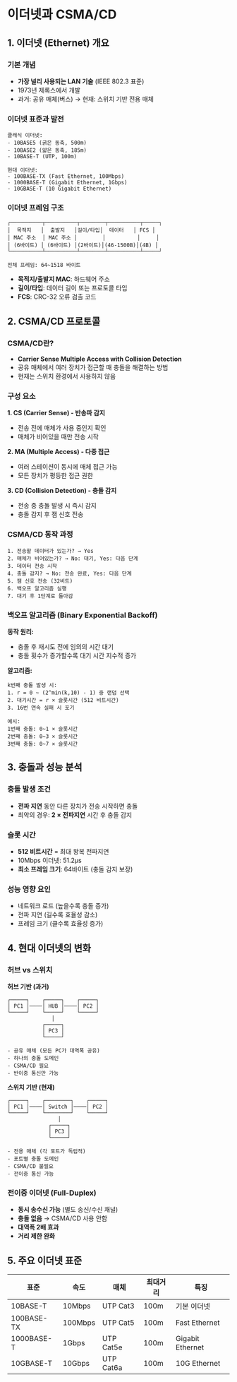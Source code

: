 # 이더넷과 CSMA/CD

## 1. 이더넷 (Ethernet) 개요

### 기본 개념

- **가장 널리 사용되는 LAN 기술** (IEEE 802.3 표준)
- 1973년 제록스에서 개발
- 과거: 공유 매체(버스) → 현재: 스위치 기반 전용 매체

### 이더넷 표준과 발전

```
클래식 이더넷:
- 10BASE5 (굵은 동축, 500m)
- 10BASE2 (얇은 동축, 185m)
- 10BASE-T (UTP, 100m)

현대 이더넷:
- 100BASE-TX (Fast Ethernet, 100Mbps)
- 1000BASE-T (Gigabit Ethernet, 1Gbps)
- 10GBASE-T (10 Gigabit Ethernet)
```

### 이더넷 프레임 구조

```
┌──────────┬──────────┬────────┬──────────┬─────┐
│  목적지   │  출발지   │길이/타입│  데이터   │ FCS │
│ MAC 주소  │ MAC 주소 │        │          │     │
│ (6바이트) │ (6바이트) │(2바이트)│(46-1500B)│(4B) │
└──────────┴──────────┴────────┴──────────┴─────┘

전체 프레임: 64~1518 바이트
```

- **목적지/출발지 MAC**: 하드웨어 주소
- **길이/타입**: 데이터 길이 또는 프로토콜 타입
- **FCS**: CRC-32 오류 검출 코드

## 2. CSMA/CD 프로토콜

### CSMA/CD란?

- **Carrier Sense Multiple Access with Collision Detection**
- 공유 매체에서 여러 장치가 접근할 때 충돌을 해결하는 방법
- 현재는 스위치 환경에서 사용하지 않음

### 구성 요소

**1. CS (Carrier Sense) - 반송파 감지**

- 전송 전에 매체가 사용 중인지 확인
- 매체가 비어있을 때만 전송 시작

**2. MA (Multiple Access) - 다중 접근**

- 여러 스테이션이 동시에 매체 접근 가능
- 모든 장치가 평등한 접근 권한

**3. CD (Collision Detection) - 충돌 감지**

- 전송 중 충돌 발생 시 즉시 감지
- 충돌 감지 후 잼 신호 전송

### CSMA/CD 동작 과정

```
1. 전송할 데이터가 있는가? → Yes
2. 매체가 비어있는가? → No: 대기, Yes: 다음 단계
3. 데이터 전송 시작
4. 충돌 감지? → No: 전송 완료, Yes: 다음 단계
5. 잼 신호 전송 (32비트)
6. 백오프 알고리즘 실행
7. 대기 후 1단계로 돌아감
```

### 백오프 알고리즘 (Binary Exponential Backoff)

**동작 원리:**

- 충돌 후 재시도 전에 임의의 시간 대기
- 충돌 횟수가 증가할수록 대기 시간 지수적 증가

**알고리즘:**

```
k번째 충돌 발생 시:
1. r = 0 ~ (2^min(k,10) - 1) 중 랜덤 선택
2. 대기시간 = r × 슬롯시간 (512 비트시간)
3. 16번 연속 실패 시 포기

예시:
1번째 충돌: 0~1 × 슬롯시간
2번째 충돌: 0~3 × 슬롯시간
3번째 충돌: 0~7 × 슬롯시간
```

## 3. 충돌과 성능 분석

### 충돌 발생 조건

- **전파 지연** 동안 다른 장치가 전송 시작하면 충돌
- 최악의 경우: **2 × 전파지연** 시간 후 충돌 감지

### 슬롯 시간

- **512 비트시간** = 최대 왕복 전파지연
- 10Mbps 이더넷: 51.2μs
- **최소 프레임 크기**: 64바이트 (충돌 감지 보장)

### 성능 영향 요인

- 네트워크 로드 (높을수록 충돌 증가)
- 전파 지연 (길수록 효율성 감소)
- 프레임 크기 (클수록 효율성 증가)

## 4. 현대 이더넷의 변화

### 허브 vs 스위치

**허브 기반 (과거)**

```
┌─────┐    ┌─────┐    ┌─────┐
│ PC1 │────│ HUB │────│ PC2 │
└─────┘    └─────┘    └─────┘
              │
           ┌─────┐
           │ PC3 │
           └─────┘

- 공유 매체 (모든 PC가 대역폭 공유)
- 하나의 충돌 도메인
- CSMA/CD 필요
- 반이중 통신만 가능
```

**스위치 기반 (현재)**

```
┌─────┐    ┌────────┐    ┌─────┐
│ PC1 │────│ Switch │────│ PC2 │
└─────┘    └────────┘    └─────┘
                │
             ┌─────┐
             │ PC3 │
             └─────┘

- 전용 매체 (각 포트가 독립적)
- 포트별 충돌 도메인
- CSMA/CD 불필요
- 전이중 통신 가능
```

### 전이중 이더넷 (Full-Duplex)

- **동시 송수신 가능** (별도 송신/수신 채널)
- **충돌 없음** → CSMA/CD 사용 안함
- **대역폭 2배 효과**
- **거리 제한 완화**

## 5. 주요 이더넷 표준

| 표준       | 속도    | 매체      | 최대거리 | 특징             |
| ---------- | ------- | --------- | -------- | ---------------- |
| 10BASE-T   | 10Mbps  | UTP Cat3  | 100m     | 기본 이더넷      |
| 100BASE-TX | 100Mbps | UTP Cat5  | 100m     | Fast Ethernet    |
| 1000BASE-T | 1Gbps   | UTP Cat5e | 100m     | Gigabit Ethernet |
| 10GBASE-T  | 10Gbps  | UTP Cat6a | 100m     | 10G Ethernet     |
